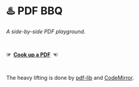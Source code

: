 # ♨️ PDF BBQ

*A side-by-side PDF playground.*

<br>

**☞&nbsp; [Cook up a PDF](https://pdfbbq.com) &nbsp;☜**

<br>

The heavy lifting is done by
[pdf-lib](https://pdf-lib.js.org)
and
[CodeMirror](https://codemirror.net).

